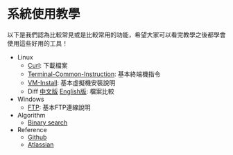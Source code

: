 # 系統使用教學

以下是我們認為比較常見或是比較常用的功能，希望大家可以看完教學之後都學會使用這些好用的工具！

* Linux
  * [Curl](https://github.com/henrybear327/Tutorial/blob/master/Linux/Curl/Readme.md): 下載檔案
  * [Terminal-Common-Instruction](https://github.com/henrybear327/Tutorial/blob/master/Linux/Terminal-Common-Instruction/README.md): 基本終端機指令
  * [VM-Install](https://github.com/henrybear327/Tutorial/blob/master/Linux/VM-Install/README.md): 基本虛擬機安裝說明
  * Diff  [中文版](https://github.com/henrybear327/Tutorial/blob/master/Linux/Diff/readme.md)  [English版](https://github.com/henrybear327/Tutorial/blob/master/Linux/Diff/English_version_for_Gary.md): 檔案比較
* Windows
  * [FTP](https://github.com/henrybear327/Tutorial/blob/master/Windows/FTP%20to%20CCU%20server/readme.md): 基本FTP連線說明
* Algorithm
  * [Binary search](https://github.com/henrybear327/Tutorial/blob/master/Algorithm/binary_search/readme.md)
* Reference
   * [Github](https://guides.github.com/features/mastering-markdown/)
   * [Atlassian](https://confluence.atlassian.com/stash/markdown-syntax-guide-312740094.html#Markdownsyntaxguide-Characterstyles)

